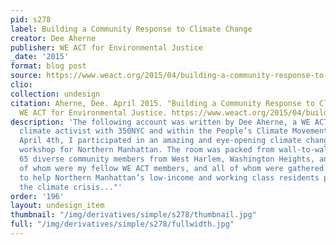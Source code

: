```yaml
---
pid: s278
label: Building a Community Response to Climate Change
creator: Dee Aherne
publisher: WE ACT for Environmental Justice
_date: '2015'
format: blog post
source: https://www.weact.org/2015/04/building-a-community-response-to-climate-change/
clio:
collection: undesign
citation: Aherne, Dee. April 2015. "Building a Community Response to Climate Change"
  WE ACT for Environmental Justice. https://www.weact.org/2015/04/building-a-community-response-to-climate-change/
description: 'The following account was written by Dee Aherne, a WE ACT member and
  climate activist with 350NYC and within the People’s Climate Movement NY: "On Saturday
  April 4th, I participated in an amazing and eye-opening climate change planning
  workshop for Northern Manhattan. The room was packed from wall-to-wall with over
  65 diverse community members from West Harlem, Washington Heights, and Inwood, many
  of whom were my fellow WE ACT members, and all of whom were gathered with one goal:
  to help Northern Manhattan’s low-income and working class residents prepare for
  the climate crisis..."'
order: '196'
layout: undesign_item
thumbnail: "/img/derivatives/simple/s278/thumbnail.jpg"
full: "/img/derivatives/simple/s278/fullwidth.jpg"
---
```

